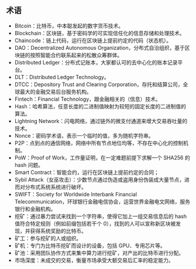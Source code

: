 ## 术语

* Bitcoin：比特币，中本聪发起的数字货币技术。
* Blockchain：区块链，基于密码学的可实现信任化的信息存储和处理技术。
* Chaincode：链上代码，运行在区块链上提前约定的代码（状态机）。
* DAO：Decentralized Autonomous Organization，分布式自治组织，基于区块链的按照智能合约联系起来的松散众筹群体。
* Distributed Ledger：分布式记账本，大家都认可的去中心化的账本记录平台。
* DLT：Distributed Ledger Technology。
* DTCC：Depository Trust and Clearing Corporation，存托和结算公司，全球最大的金融交易后台服务机构。
* Fintech：Financial Technology，跟金融相关的（信息）技术。
* Hash：哈希算法，任意长度的二进制值映射为较短的固定长度的二进制值的算法。
* Lightning Network：闪电网络，通过链外的微支付通道来增大交易吞吐量的技术。
* Nonce：密码学术语，表示一个临时的值，多为随机字符串。
* P2P：点到点的通信网络，网络中所有节点地位均等，不存在中心化的控制机制。
* PoW：Proof of Work，工作量证明，在一定难题前提下求解一个 SHA256 的 hash 问题。
* Smart Contract：智能合约，运行在区块链上提前约定的合同；
* Sybil Attack（女巫攻击）：少数节点通过伪造或盗用身份伪装成大量节点，进而对分布式系统系统进行破坏。
* SWIFT：Society for Worldwide Interbank Financial Telecommunication，环球银行金融电信协会，运营世界金融电文网络，服务银行和金融机构。
* 挖矿：通过暴力尝试来找到一个字符串，使得它加上一组交易信息后的 hash 值符合特定规则（例如前缀包括若干个 0），找到的人可以宣称新区块被发现，并获得系统奖励的比特币。
* 矿工：参与挖矿的人或组织。
* 矿机：专门为比特币挖矿而设计的设备，包括 GPU、专用芯片等。
* 矿池：采用团队协作方式来集中算力进行挖矿，对产出的比特币进行分配。
* 市场深度：未成交的交易，衡量市场承受大额交易后汇率的稳定能力。
